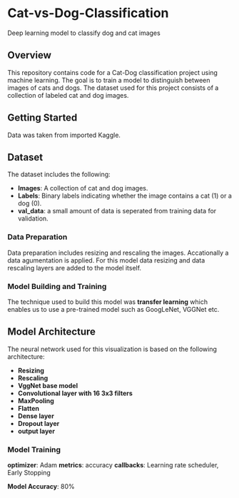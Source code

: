 # Cat-vs-Dog-Classification
Deep learning model to classify dog and cat images

## Overview

This repository contains code for a Cat-Dog classification project using machine learning. The goal is to train a model to distinguish between images of cats and dogs. The dataset used for this project consists of a collection of labeled cat and dog images.

## Getting Started
Data was taken from imported Kaggle. 

## Dataset

The dataset includes the following:

- **Images**: A collection of cat and dog images.
- **Labels**: Binary labels indicating whether the image contains a cat (1) or a dog (0).
- **val_data**: a small amount of data is seperated from training data for validation.


### Data Preparation
Data preparation includes resizing and rescaling the images. Accationally a data agumentation is applied. For this model data resizing and data rescaling layers 
are added to the model itself.

### Model Building and Training
The technique used to build this model was **transfer learning** which enables us to use a pre-trained model such as GoogLeNet, VGGNet etc. 

## Model Architecture

The neural network used for this visualization is based on the following architecture:

- **Resizing**
- **Rescaling**
- **VggNet base model**
- **Convolutional layer with 16 3x3 filters**
- **MaxPooling**
- **Flatten**
- **Dense layer**
- **Dropout layer**
- **output layer**

### Model Training
**optimizer**: Adam
**metrics**: accuracy
**callbacks**: Learning rate scheduler, Early Stopping

**Model Accuracy**: 80%

